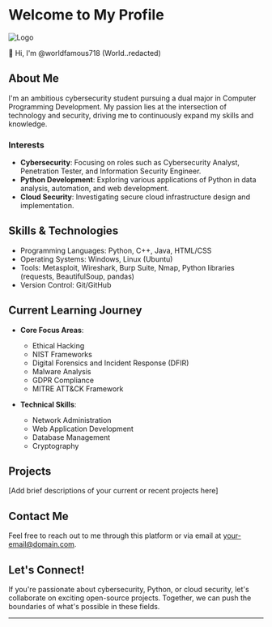 # Welcome to My Profile

![Logo](https://raw.githubusercontent.com/username/repo-name/main/path/to/logo.jpg)


👋 Hi, I'm @worldfamous718 (World..redacted)

## About Me

I'm an ambitious cybersecurity student pursuing a dual major in Computer Programming Development. My passion lies at the intersection of technology and security, driving me to continuously expand my skills and knowledge.

### Interests

- **Cybersecurity**: Focusing on roles such as Cybersecurity Analyst, Penetration Tester, and Information Security Engineer.
- **Python Development**: Exploring various applications of Python in data analysis, automation, and web development.
- **Cloud Security**: Investigating secure cloud infrastructure design and implementation.

## Skills & Technologies

- Programming Languages: Python, C++, Java, HTML/CSS
- Operating Systems: Windows, Linux (Ubuntu)
- Tools: Metasploit, Wireshark, Burp Suite, Nmap, Python libraries (requests, BeautifulSoup, pandas)
- Version Control: Git/GitHub

## Current Learning Journey

- **Core Focus Areas**:
  - Ethical Hacking
  - NIST Frameworks
  - Digital Forensics and Incident Response (DFIR)
  - Malware Analysis
  - GDPR Compliance
  - MITRE ATT&CK Framework

- **Technical Skills**:
  - Network Administration
  - Web Application Development
  - Database Management
  - Cryptography

## Projects

[Add brief descriptions of your current or recent projects here]

## Contact Me

Feel free to reach out to me through this platform or via email at [your-email@domain.com](mailto:your-email@domain.com).

## Let's Connect!

If you're passionate about cybersecurity, Python, or cloud security, let's collaborate on exciting open-source projects. Together, we can push the boundaries of what's possible in these fields.

---

